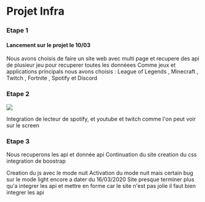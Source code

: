 # Projet Infra

### Etape 1

#### Lancement sur le projet le 10/03

Nous avons choisis de faire un site web avec multi page et recupere des api de plusieur jeu pour recuperer toutes les donnéees
Comme jeux et applications principals nous avons choisis :
League of Legends , Minecraft , Twitch , Fortnite , Spotify et Discord

### Etape 2

![](https://i.imgur.com/2Yrwu2i.png)

Integration de lecteur de spotify, et youtube et twitch comme l'on peut voir sur le screen  

### Etape 3

Nous recuperons les api et donnée api 
Continuation du site
creation du css 
integration de boostrap  

Creation du js avec le mode nuit 
Activation du mode nuit mais certain bug sur le mode light encore a dater du 16/03/2020
Site presque terminer plus qu'a integrer les api et mettre en forme car le site n'est pas jolie il faut bien integrer les api 

